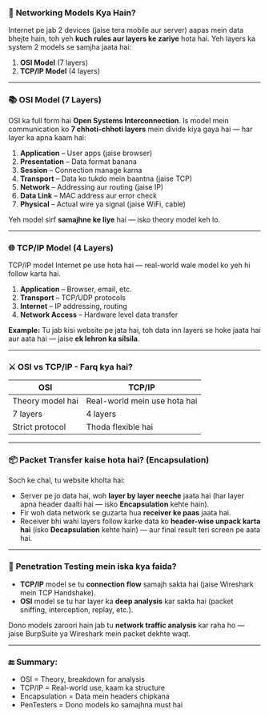 ### 🔌 **Networking Models Kya Hain?**

Internet pe jab 2 devices (jaise tera mobile aur server) aapas mein data bhejte hain, toh yeh **kuch rules aur layers ke zariye** hota hai. Yeh layers ka system 2 models se samjha jaata hai:

1. **OSI Model** (7 layers)
2. **TCP/IP Model** (4 layers)

---

### 📚 **OSI Model (7 Layers)**

OSI ka full form hai **Open Systems Interconnection**. Is model mein communication ko **7 chhoti-chhoti layers** mein divide kiya gaya hai — har layer ka apna kaam hai:

1. **Application** – User apps (jaise browser)
2. **Presentation** – Data format banana
3. **Session** – Connection manage karna
4. **Transport** – Data ko tukdo mein baantna (jaise TCP)
5. **Network** – Addressing aur routing (jaise IP)
6. **Data Link** – MAC address aur error check
7. **Physical** – Actual wire ya signal (jaise WiFi, cable)

Yeh model sirf **samajhne ke liye** hai — isko theory model keh lo.

---

### 🌐 **TCP/IP Model (4 Layers)**

TCP/IP model Internet pe use hota hai — real-world wale model ko yeh hi follow karta hai.

1. **Application** – Browser, email, etc.
2. **Transport** – TCP/UDP protocols
3. **Internet** – IP addressing, routing
4. **Network Access** – Hardware level data transfer

**Example:** Tu jab kisi website pe jata hai, toh data inn layers se hoke jaata hai aur aata hai — jaise **ek lehron ka silsila**.

---

### ⚔️ **OSI vs TCP/IP - Farq kya hai?**

| OSI              | TCP/IP                       |
| ---------------- | ---------------------------- |
| Theory model hai | Real-world mein use hota hai |
| 7 layers         | 4 layers                     |
| Strict protocol  | Thoda flexible hai           |

---

### 📦 **Packet Transfer kaise hota hai? (Encapsulation)**

Soch ke chal, tu website kholta hai:

* Server pe jo data hai, woh **layer by layer neeche** jaata hai (har layer apna header daalti hai — isko **Encapsulation** kehte hain).
* Fir woh data network se guzarta hua **receiver ke paas** jaata hai.
* Receiver bhi wahi layers follow karke data ko **header-wise unpack karta hai** (isko **Decapsulation** kehte hain) — aur final result teri screen pe aata hai.

---

### 🧠 **Penetration Testing mein iska kya faida?**

* **TCP/IP** model se tu **connection flow** samajh sakta hai (jaise Wireshark mein TCP Handshake).
* **OSI** model se tu har layer ka **deep analysis** kar sakta hai (packet sniffing, interception, replay, etc.).

Dono models zaroori hain jab tu **network traffic analysis** kar raha ho — jaise BurpSuite ya Wireshark mein packet dekhte waqt.

---

### 🔚 Summary:

* OSI = Theory, breakdown for analysis
* TCP/IP = Real-world use, kaam ka structure
* Encapsulation = Data mein headers chipkana
* PenTesters = Dono models ko samajhna must hai
